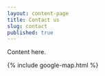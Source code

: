 ```yaml
---
layout: content-page
title: Contact us
slug: contact
published: true
---
```


Content here.

{% include google-map.html %}